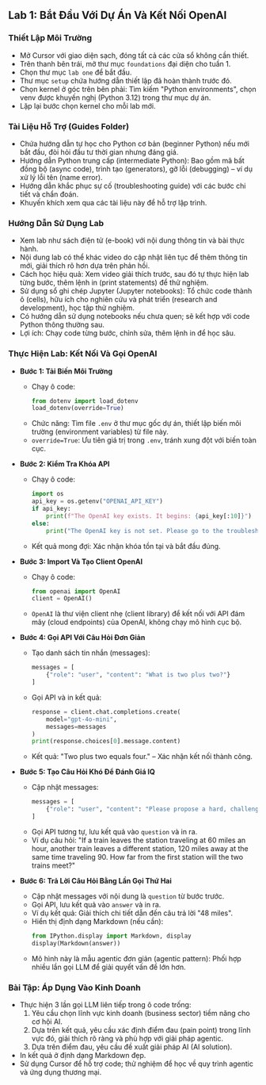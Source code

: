 ## Lab 1: Bắt Đầu Với Dự Án Và Kết Nối OpenAI

### Thiết Lập Môi Trường
- Mở Cursor với giao diện sạch, đóng tất cả các cửa sổ không cần thiết.
- Trên thanh bên trái, mở thư mục `foundations` đại diện cho tuần 1.
- Chọn thư mục `lab one` để bắt đầu.
- Thư mục `setup` chứa hướng dẫn thiết lập đã hoàn thành trước đó.
- Chọn kernel ở góc trên bên phải: Tìm kiếm "Python environments", chọn venv được khuyến nghị (Python 3.12) trong thư mục dự án.
- Lặp lại bước chọn kernel cho mỗi lab mới.

### Tài Liệu Hỗ Trợ (Guides Folder)
- Chứa hướng dẫn tự học cho Python cơ bản (beginner Python) nếu mới bắt đầu, đòi hỏi đầu tư thời gian nhưng đáng giá.
- Hướng dẫn Python trung cấp (intermediate Python): Bao gồm mã bất đồng bộ (async code), trình tạo (generators), gỡ lỗi (debugging) – ví dụ xử lý lỗi tên (name error).
- Hướng dẫn khắc phục sự cố (troubleshooting guide) với các bước chi tiết và chẩn đoán.
- Khuyến khích xem qua các tài liệu này để hỗ trợ lập trình.

### Hướng Dẫn Sử Dụng Lab
- Xem lab như sách điện tử (e-book) với nội dung thông tin và bài thực hành.
- Nội dung lab có thể khác video do cập nhật liên tục để thêm thông tin mới, giải thích rõ hơn dựa trên phản hồi.
- Cách học hiệu quả: Xem video giải thích trước, sau đó tự thực hiện lab từng bước, thêm lệnh in (print statements) để thử nghiệm.
- Sử dụng sổ ghi chép Jupyter (Jupyter notebooks): Tổ chức code thành ô (cells), hữu ích cho nghiên cứu và phát triển (research and development), học tập thử nghiệm.
- Có hướng dẫn sử dụng notebooks nếu chưa quen; sẽ kết hợp với code Python thông thường sau.
- Lợi ích: Chạy code từng bước, chỉnh sửa, thêm lệnh in để học sâu.

### Thực Hiện Lab: Kết Nối Và Gọi OpenAI
- **Bước 1: Tải Biến Môi Trường**
  - Chạy ô code:
    ```python
    from dotenv import load_dotenv
    load_dotenv(override=True)
    ```
  - Chức năng: Tìm file `.env` ở thư mục gốc dự án, thiết lập biến môi trường (environment variables) từ file này.
  - `override=True`: Ưu tiên giá trị trong `.env`, tránh xung đột với biến toàn cục.

- **Bước 2: Kiểm Tra Khóa API**
  - Chạy ô code:
    ```python
    import os
    api_key = os.getenv("OPENAI_API_KEY")
    if api_key:
        print(f"The OpenAI key exists. It begins: {api_key[:10]}")
    else:
        print("The OpenAI key is not set. Please go to the troubleshooting guide.")
    ```
  - Kết quả mong đợi: Xác nhận khóa tồn tại và bắt đầu đúng.

- **Bước 3: Import Và Tạo Client OpenAI**
  - Chạy ô code:
    ```python
    from openai import OpenAI
    client = OpenAI()
    ```
  - `OpenAI` là thư viện client nhẹ (client library) để kết nối với API đám mây (cloud endpoints) của OpenAI, không chạy mô hình cục bộ.

- **Bước 4: Gọi API Với Câu Hỏi Đơn Giản**
  - Tạo danh sách tin nhắn (messages):
    ```python
    messages = [
        {"role": "user", "content": "What is two plus two?"}
    ]
    ```
  - Gọi API và in kết quả:
    ```python
    response = client.chat.completions.create(
        model="gpt-4o-mini",
        messages=messages
    )
    print(response.choices[0].message.content)
    ```
  - Kết quả: "Two plus two equals four." – Xác nhận kết nối thành công.

- **Bước 5: Tạo Câu Hỏi Khó Để Đánh Giá IQ**
  - Cập nhật messages:
    ```python
    messages = [
        {"role": "user", "content": "Please propose a hard, challenging question to assess someone's IQ. Respond only with the question."}
    ]
    ```
  - Gọi API tương tự, lưu kết quả vào `question` và in ra.
  - Ví dụ câu hỏi: "If a train leaves the station traveling at 60 miles an hour, another train leaves a different station, 120 miles away at the same time traveling 90. How far from the first station will the two trains meet?"

- **Bước 6: Trả Lời Câu Hỏi Bằng Lần Gọi Thứ Hai**
  - Cập nhật messages với nội dung là `question` từ bước trước.
  - Gọi API, lưu kết quả vào `answer` và in ra.
  - Ví dụ kết quả: Giải thích chi tiết dẫn đến câu trả lời "48 miles".
  - Hiển thị định dạng Markdown (nếu cần):
    ```python
    from IPython.display import Markdown, display
    display(Markdown(answer))
    ```
  - Mô hình này là mẫu agentic đơn giản (agentic pattern): Phối hợp nhiều lần gọi LLM để giải quyết vấn đề lớn hơn.

### Bài Tập: Áp Dụng Vào Kinh Doanh
- Thực hiện 3 lần gọi LLM liên tiếp trong ô code trống:
  1. Yêu cầu chọn lĩnh vực kinh doanh (business sector) tiềm năng cho cơ hội AI.
  2. Dựa trên kết quả, yêu cầu xác định điểm đau (pain point) trong lĩnh vực đó, giải thích rõ ràng và phù hợp với giải pháp agentic.
  3. Dựa trên điểm đau, yêu cầu đề xuất giải pháp AI (AI solution).
- In kết quả ở định dạng Markdown đẹp.
- Sử dụng Cursor để hỗ trợ code; thử nghiệm để học về quy trình agentic và ứng dụng thương mại.
